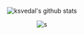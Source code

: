 <div align="center">
  
![ksvedal's github stats](https://github-readme-stats.vercel.app/api?username=ksvedal&show_icons=true&theme=gruvbox)

![s](https://github-readme-stats.vercel.app/api/top-langs?username=ksvedal&show_icons=true&locale=en&layout=compact&theme=gruvbox&hide=Makefile,CMake&langs_count=16)

<br><br>

</div>
